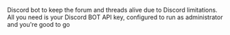 Discord bot to keep the forum and threads alive due to Discord limitations. All you need is your Discord BOT API key, configured to run as administrator and you're good to go
